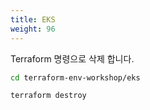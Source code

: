 ```yaml
---
title: EKS
weight: 96
---
```


Terraform 명령으로 삭제 합니다.

```bash
cd terraform-env-workshop/eks

terraform destroy
```
